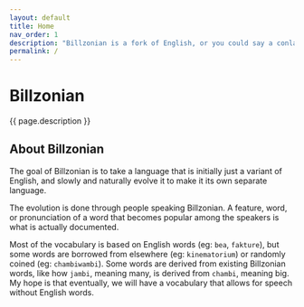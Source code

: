 ```yaml
---
layout: default
title: Home
nav_order: 1
description: "Billzonian is a fork of English, or you could say a conlang that is evolved from English."
permalink: /
---
```


# Billzonian
{{ page.description }}

## About Billzonian
The goal of Billzonian is to take a language that is initially just a variant of English,
and slowly and naturally evolve it to make it its own separate language.

The evolution is done through people speaking Billzonian. A feature, word, or pronunciation of a word
that becomes popular among the speakers is what is actually documented.

Most of the vocabulary is based on English words (eg: `bea`, `fakture`), but some words are borrowed
from elsewhere (eg: `kinematorium`) or randomly coined (eg: `chambiwambi`). Some words are derived
from existing Billzonian words, like how `jambi`, meaning many, is derived from `chambi`, meaning big.
My hope is that eventually, we will have a vocabulary that allows for speech without English words.